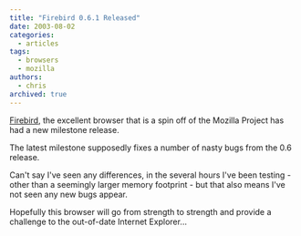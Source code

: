 ```yaml
---
title: "Firebird 0.6.1 Released"
date: 2003-08-02
categories:
  - articles
tags:
  - browsers
  - mozilla
authors:
  - chris
archived: true
---
```


[Firebird](http://web.archive.org/web/20030801074300/http://www.mozilla.org/products/firebird/ "Firebird"), the excellent browser that is a spin off of the Mozilla Project has had a new milestone release.

The latest milestone supposedly fixes a number of nasty bugs from the 0.6 release.

Can't say I've seen any differences, in the several hours I've been testing - other than a seemingly larger memory footprint - but that also means I've not seen any new bugs appear.

Hopefully this browser will go from strength to strength and provide a challenge to the out-of-date Internet Explorer...
